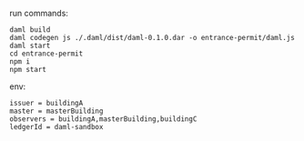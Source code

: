 run commands:
    
    daml build
    daml codegen js ./.daml/dist/daml-0.1.0.dar -o entrance-permit/daml.js
    daml start
    cd entrance-permit
    npm i
    npm start

env:

    issuer = buildingA
    master = masterBuilding
    observers = buildingA,masterBuilding,buildingC
    ledgerId = daml-sandbox
